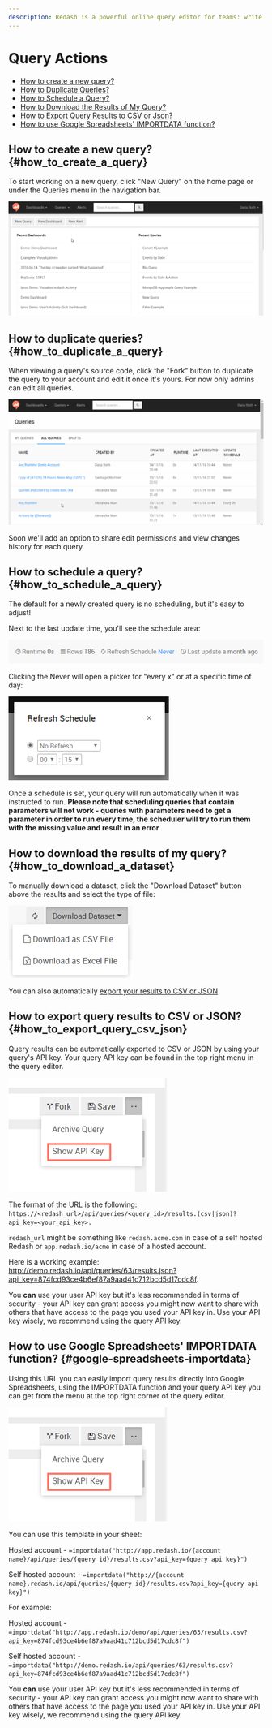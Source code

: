 ```yaml
---
description: Redash is a powerful online query editor for teams: write queries, fork others' queries, schedule auto-refresh rate, download your datasets or automatically export them to JSON, CSV or Google Spreadsheets (using IMPORTDATA).
---
```


# Query Actions

* [How to create a new query?](#how_to_create_a_query)
* [How to Duplicate Queries?](#how_to_duplicate_a_query)
* [How to Schedule a Query?](#how_to_schedule_a_query)
* [How to Download the Results of My Query?](#how_to_download_a_dataset)
* [How to Export Query Results to CSV or Json?](#how_to_export_query_csv_json)
* [How to use Google Spreadsheets' IMPORTDATA function?](#google-spreadsheets-importdata)

## How to create a new query? {#how_to_create_a_query}

To start working on a new query, click "New Query" on the home page or under the Queries menu in the navigation bar.

![](../assets/gifs/queries/add_new_query.gif)

## How to duplicate queries? {#how_to_duplicate_a_query}

When viewing a query's source code, click the "Fork" button to duplicate the query to your account and edit it once it's yours.
For now only admins can edit all queries.

![](../assets/gifs/queries/fork_query.gif)

Soon we'll add an option to share edit permissions and view changes history for each query.

## How to schedule a query? {#how_to_schedule_a_query}

The default for a newly created query is no scheduling, but it's easy to adjust!

Next to the last update time, you'll see the schedule area:

![](../assets/shcedule_none.png)

Clicking the Never will open a picker for "every x" or at a specific time of day:

![](../assets/refresh_schedule.png)

Once a schedule is set, your query will run automatically when it was instructed to run.
**Please note that scheduling queries that contain parameters will not work - queries with parameters need to get a parameter in order to run every time, the scheduler will try to run them with the missing value and result in an error**

## How to download the results of my query? {#how_to_download_a_dataset}

To manually download a dataset, click the "Download Dataset" button above the results and select the type of file:

![](../assets/download_dataset.png)

You can also automatically [export your results to CSV or JSON](#how_to_export_query_csv_json)

## How to export query results to CSV or JSON? {#how_to_export_query_csv_json}

Query results can be automatically exported to CSV or JSON by using your query's API key. Your query API key can be found in the top right menu in the query editor.

![](../assets/query_api_key.png)

The format of the URL is the following: ```https://<redash_url>/api/queries/<query_id>/results.(csv|json)?api_key=<your_api_key>. ```

`redash_url` might be something like `redash.acme.com` in case of a self hosted Redash or `app.redash.io/acme` in case of a hosted account.

Here is a working example: http://demo.redash.io/api/queries/63/results.json?api_key=874fcd93ce4b6ef87a9aad41c712bcd5d17cdc8f.

You **can** use your user API key but it's less recommended in terms of security - your API key can grant access you might now want to share with others that have access to the page you used your API key in. Use your API key wisely, we recommend  using the query API key.

## How to use Google Spreadsheets' IMPORTDATA function? {#google-spreadsheets-importdata}

Using this URL you can easily import query results directly into Google Spreadsheets, using the IMPORTDATA function and your query API key you can get  from the menu at the top right corner of the query editor.

![](../assets/query_api_key.png)

You can use this template in your sheet:

Hosted account -
`=importdata("http://app.redash.io/{account name}/api/queries/{query id}/results.csv?api_key={query api key}")`

Self hosted account - `=importdata("http://{account name}.redash.io/api/queries/{query id}/results.csv?api_key={query api key}")`


For example:

Hosted account - `=importdata("http://app.redash.io/demo/api/queries/63/results.csv?api_key=874fcd93ce4b6ef87a9aad41c712bcd5d17cdc8f")`

Self hosted account - `=importdata("http://demo.redash.io/api/queries/63/results.csv?api_key=874fcd93ce4b6ef87a9aad41c712bcd5d17cdc8f")`

You **can** use your user API key but it's less recommended in terms of security - your API key can grant access you might now want to share with others that have access to the page you used your API key in. Use your API key wisely, we recommend  using the query API key.
